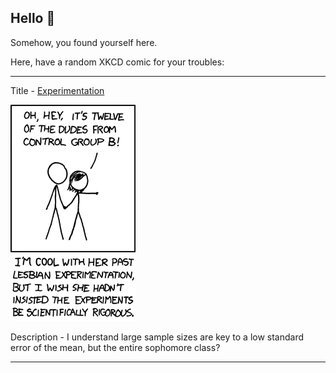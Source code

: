 ## Hello 👀

Somehow, you found yourself here.

Here, have a random XKCD comic for your troubles:

-----------------------------------

Title - [Experimentation](https://xkcd.com/507)

![Experimentation](./random_comic.png)

Description - I understand large sample sizes are key to a low standard error of the mean, but the entire sophomore class?

-----------------------------------